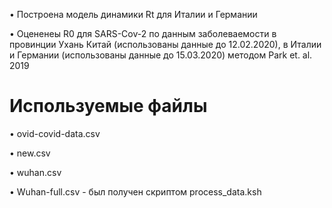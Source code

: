 • Построена модель динамики Rt для Италии и Германии

• Оцененеы R0 для SARS-Cov-2 по данным заболеваемости в провинции Ухань Китай (использованы данные до 12.02.2020), в Италии и Германии (использованы данные до 15.03.2020) методом Park et. al. 2019

# Используемые файлы

• ovid-covid-data.csv

• new.csv

• wuhan.csv

• Wuhan-full.csv - был получен скриптом process_data.ksh
